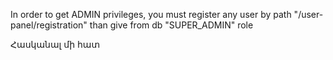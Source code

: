 In order to get ADMIN privileges, you must register any user by path "/user-panel/registration" than give from db "SUPER_ADMIN" role

Հասկանալ մի հատ
